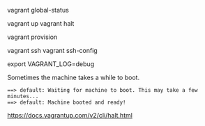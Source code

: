 
vagrant global-status

vagrant up
vagrant halt

vagrant provision

vagrant ssh
vagrant ssh-config


export VAGRANT_LOG=debug


Sometimes the machine takes a while to boot.

```
==> default: Waiting for machine to boot. This may take a few minutes...
==> default: Machine booted and ready!
```

https://docs.vagrantup.com/v2/cli/halt.html
